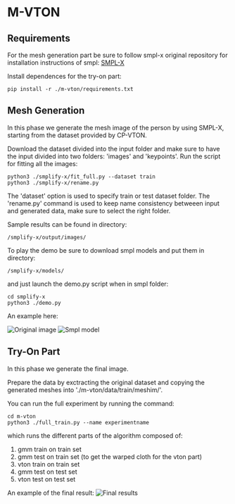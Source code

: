 # M-VTON

## Requirements
For the mesh generation part be sure to follow smpl-x original repository for installation instructions of smpl:
[SMPL-X](https://github.com/vchoutas/smplify-x)

Install dependences for the try-on part:

```
pip install -r ./m-vton/requirements.txt
```

## Mesh Generation
In this phase we generate the mesh image of the person by using SMPL-X, starting from the dataset provided by CP-VTON.

Download the dataset divided into the input folder and make sure to have the input divided into two folders: 'images' and 'keypoints'.
Run the script for fitting all the images:

```
python3 ./smplify-x/fit_full.py --dataset train
python3 ./smplify-x/rename.py
```
The 'dataset' option is used to specify train or test dataset folder.
The 'rename.py' command is used to keep name consistency betweeen input and generated data, make sure to select the right folder.

Sample results can be found in directory:

```
/smplify-x/output/images/
```

To play the demo be sure to download smpl models and put them in directory:

```
/smplify-x/models/
```

and just launch the demo.py script when in smpl folder:

```
cd smplify-x
python3 ./demo.py
```
An example here:

![Original image](https://github.com/Gogo693/M-VTON/blob/master/examples/input.jpg)
![Smpl model](https://github.com/Gogo693/M-VTON/blob/master/examples/output.png)

## Try-On Part
In this phase we generate the final image.

Prepare the data by exctracting the original dataset and copying the generated meshes into './m-vton/data/train/meshim/'.

You can run the full experiment by running the command:

```
cd m-vton
python3 ./full_train.py --name experimentname
```
which runs the different parts of the algorithm composed of:

1. gmm train on train set
2. gmm test on train set (to get the warped cloth for the vton part)
3. vton train on train set
4. gmm test on test set
5. vton test on test set

An example of the final result:
![Final results](https://github.com/Gogo693/M-VTON/blob/master/examples/input.jpg)

